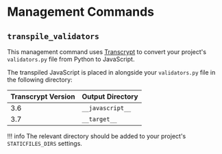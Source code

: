 # Management Commands

## `transpile_validators`

This management command uses [Transcrypt](http://www.transcrypt.org/) to convert your project's `validators.py` file from Python to JavaScript.

The transpiled JavaScript is placed in alongside your `validators.py` file in the following directory:

| Transcrypt Version | Output Directory |
| ------------------ | ---------------- |
| 3.6                | `__javascript__` |
| 3.7                | `__target__`     |

!!! info
    The relevant directory should be added to your project's `STATICFILES_DIRS` settings.
